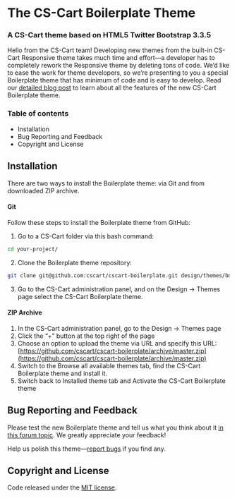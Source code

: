 # The CS-Cart Boilerplate Theme
### A CS-Cart theme based on HTML5 Twitter Bootstrap 3.3.5

Hello from the CS-Cart team!
Developing new themes from the built-in CS-Cart Responsive theme takes much time and effort—a developer has to completely rework the Responsive theme by deleting tons of code.
We’d like to ease the work for theme developers, so we’re presenting to you a special Boilerplate theme that has minimum of code and is easy to develop.
Read our [detailed blog post](http://blog.cs-cart.com/2015/12/25/cs-cart-boilerplate-theme-minimum-of-code-maximum-of-flexibility/) to learn about all the features of the new CS-Cart Boilerplate theme.

### Table of contents

* Installation
* Bug Reporting and Feedback
* Copyright and License


## Installation
There are two ways to install the Boilerplate theme: via Git and from downloaded ZIP archive.
#### Git
Follow these steps to install the Boilerplate theme from GitHub:

1. Go to a CS-Cart folder via this bash command:
  ```bash
  cd your-project/
  ```

2. Clone the Boilerplate theme repository:
  ```bash
  git clone git@github.com:cscart/cscart-boilerplate.git design/themes/boilerplate
  ```

3. Go to the CS-Cart administration panel, and on the Design → Themes page select the CS-Cart Boilerplate theme.

#### ZIP Archive
1. In the CS-Cart administration panel, go to the Design → Themes page
2. Click the “+” button at the top right of the page
3. Choose an option to upload the theme via URL and specify this URL: [https://github.com/cscart/cscart-boilerplate/archive/master.zip](https://github.com/cscart/cscart-boilerplate/archive/master.zip)
4. Switch to the Browse all available themes tab, find the CS-Cart Boilerplate theme and install it.
5. Switch back to Installed theme tab and Activate the CS-Cart Boilerplate theme

## Bug Reporting and Feedback
Please test the new Boilerplate theme and tell us what you think about it [in this forum topic](http://forum.cs-cart.com/topic/43024-the-cs-cart-boilerplate-theme-for-developers-minimum-of-code-maximum-of-flexibility/). We greatly appreciate your feedback!

Help us polish this theme—[report bugs](https://github.com/cscart/cscart-boilerplate/issues) if you find any.

## Copyright and License
Code released under the [MIT license](https://github.com/cscart/lithe/blob/master/LICENSE).
